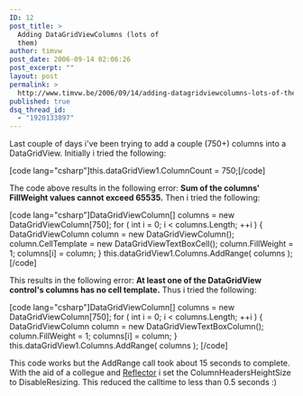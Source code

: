 ```yaml
---
ID: 12
post_title: >
  Adding DataGridViewColumns (lots of
  them)
author: timvw
post_date: 2006-09-14 02:06:26
post_excerpt: ""
layout: post
permalink: >
  http://www.timvw.be/2006/09/14/adding-datagridviewcolumns-lots-of-them/
published: true
dsq_thread_id:
  - "1920133897"
---
```

<p>Last couple of days i've been trying to add a couple (750+) columns into a DataGridView. Initially i tried the following:</p>

[code lang="csharp"]this.dataGridView1.ColumnCount = 750;[/code]

<p>The code above results in the following error: <b>Sum of the columns' FillWeight values cannot exceed 65535.</b> Then i tried the following:</p>

[code lang="csharp"]DataGridViewColumn[] columns = new DataGridViewColumn[750];
for ( int i = 0; i < columns.Length; ++i )
{
 DataGridViewColumn column = new DataGridViewColumn();
 column.CellTemplate = new DataGridViewTextBoxCell();
 column.FillWeight = 1;
 columns[i] = column;
}
this.dataGridView1.Columns.AddRange( columns );[/code]

<p>This results in the following error: <b>At least one of the DataGridView control's columns has no cell template.</b> Thus i tried the following:</p>

[code lang="csharp"]DataGridViewColumn[] columns = new DataGridViewColumn[750];
for ( int i = 0; i < columns.Length; ++i )
{
 DataGridViewColumn column = new DataGridViewTextBoxColumn();
 column.FillWeight = 1;
 columns[i] = column;
}
this.dataGridView1.Columns.AddRange( columns );
[/code]

<p>This code works but the AddRange call took about 15 seconds to complete. With the aid of a collegue and  <a href="http://www.aisto.com/roeder/dotnet/">Reflector</a> i set the ColumnHeadersHeightSize to DisableResizing. This reduced the calltime to less than 0.5 seconds :)</p>